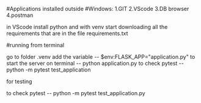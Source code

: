 #Applications installed outside
#Windows:
    1.GIT
    2.VScode
    3.DB browser
    4.postman

in VScode install python and with venv start downloading all the requirements that are in the file requirements.txt


#running from terminal

go to folder .venv
add the variable --   $env:FLASK_APP="application.py"
to start the server on terminal --   python application.py
to check pytest --   python -m pytest test_application 

for testing

to check pytest --   python -m pytest test_application.py